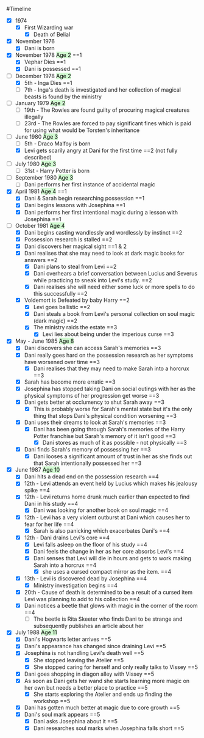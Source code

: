 #Timeline

- [x] 1974
	- [x] First Wizarding war
		- [x] Death of Belial
- [x] November 1976
	- [x] Dani is born
- [x] November 1978 <mark style="background: #BBFABBA6;">Age 2</mark> ==1
	- [x] Vephar Dies ==1
	- [x] Dani is possessed ==1
- [ ] December 1978 <mark style="background: #BBFABBA6;">Age 2</mark>
	- [x] 5th - Inga Dies ==1
	- [ ] 7th - Inga's death is investigated and her collection of magical beasts is found by the ministry
- [ ] January 1979 <mark style="background: #BBFABBA6;">Age 2</mark>
	- [ ] 19th - The Rowles are found guilty of procuring magical creatures illegally
	- [ ] 23rd - The Rowles are forced to pay significant fines which is paid for using what would be Torsten's inheritance
- [ ] June 1980 <mark style="background: #BBFABBA6;">Age 3</mark>
	- [ ] 5th - Draco Malfoy is born
	- [x] Levi gets scarily angry at Dani for the first time ==2 (not fully described)
- [ ] July 1980 <mark style="background: #BBFABBA6;">Age 3</mark>
	- [ ] 31st - Harry Potter is born
- [ ] September 1980 <mark style="background: #BBFABBA6;">Age 3</mark>
	- [ ] Dani performs her first instance of accidental magic
- [x] April 1981 <mark style="background: #BBFABBA6;">Age 4</mark> ==1
	- [x] Dani & Sarah begin researching possession ==1
	- [x] Dani begins lessons with Josephina ==1
	- [x] Dani performs her first intentional magic during a lesson with Josephina ==1
- [ ] October 1981 <mark style="background: #BBFABBA6;">Age 4</mark>
	- [x] Dani begins casting wandlessly and wordlessly by instinct ==2
	- [x] Possession research is stalled ==2
	- [x] Dani discovers her magical sight ==1 & 2
	- [x] Dani realises that she may need to look at dark magic books for answers ==2
		- [x] Dani plans to steal from Levi ==2
		- [x] Dani overhears a brief conversation between Lucius and Severus while practicing to sneak into Levi's study. ==2
		- [x] Dani realises she will need either some luck or more spells to do this successfully ==2
	- [x] Voldemort is Defeated by baby Harry ==2
		- [x] Levi goes ballistic ==2
		- [x] Dani steals a book from Levi's personal collection on soul magic (dark magic) ==2
		- [x] The ministry raids the estate ==3
			- [x] Levi lies about being under the imperious curse ==3
- [x] May - June 1985 <mark style="background: #BBFABBA6;">Age 8</mark>
	- [x] Dani discovers she can access Sarah's memories ==3
	- [x] Dani really goes hard on the possession research as her symptoms have worsened over time ==3
		- [x] Dani realises that they may need to make Sarah into a horcrux ==3
	- [x] Sarah has become more erratic ==3
	- [x] Josephina has stopped taking Dani on social outings with her as the physical symptoms of her progression get worse ==3
	- [x] Dani gets better at occlumency to shut Sarah away ==3
		- [x] This is probably worse for Sarah's mental state but it's the only thing that stops Dani's physical condition worsening ==3
	- [x] Dani uses their dreams to look at Sarah's memories ==3
		- [x] Dani has been going through Sarah's memories of the Harry Potter franchise but Sarah's memory of it isn't good ==3
			- [x] Dani stores as much of it as possible - not physically ==3
	- [x] Dani finds Sarah's memory of possessing her ==3
		- [x] Dani looses a significant amount of trust in her as she finds out that Sarah intentionally possessed her ==3
- [x] June 1987 <mark style="background: #BBFABBA6;">Age 10</mark>
	- [x] Dani hits a dead end on the possession research ==4
	- [x] 12th - Levi attends an event held by Lucius which makes his jealousy spike ==4
	- [x] 12th - Levi returns home drunk much earlier than expected to find Dani in his study ==4
		- [x] Dani was looking for another book on soul magic ==4
	- [x] 12th - Levi has a very violent outburst at Dani which causes her to fear for her life ==4
		- [x] Sarah is also panicking which exacerbates Dani's ==4
	- [x] 12th - Dani drains Levi's core ==4
		- [x] Levi falls asleep on the floor of his study ==4
		- [x] Dani feels the change in her as her core absorbs Levi's ==4
		- [x] Dani senses that Levi will die in hours and gets to work making Sarah into a horcrux ==4
			- [x] she uses a cursed compact mirror as the item. ==4
	- [x] 13th - Levi is discovered dead by Josephina ==4
		- [x] Ministry investigation begins ==4
	- [x] 20th - Cause of death is determined to be a result of a cursed item Levi was planning to add to his collection ==4
	- [x] Dani notices a beetle that glows with magic in the corner of the room  ==4
		- [ ] The beetle is Rita Skeeter who finds Dani to be strange and subsequently publishes an article about her
- [x] July 1988 <mark style="background: #BBFABBA6;">Age 11</mark>
	- [x] Dani's Hogwarts letter arrives ==5
	- [x] Dani's appearance has changed since draining Levi ==5
	- [x] Josephina is not handling Levi's death well ==5
		- [x] She stopped leaving the Atelier ==5
		- [x] She stopped caring for herself and only really talks to Vissey ==5
	- [x] Dani goes shopping in diagon alley with Vissey ==5
	- [x] As soon as Dani gets her wand she starts learning more magic on her own but needs a better place to practice ==5
		- [x] She starts exploring the Atelier and ends up finding the workshop ==5
	- [x] Dani has gotten much better at magic due to core growth ==5
	- [x] Dani's soul mark appears ==5
		- [x] Dani asks Josephina about it ==5
		- [x] Dani researches soul marks when Josephina falls short ==5